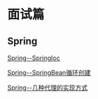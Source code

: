 # 面试篇

## Spring

[Spring--SpringIoc](https://github.com/wuxiaobo000111/Java--apollo/blob/master/%E9%9D%A2%E8%AF%95%E9%A2%98/Spring/SpringIoc.md "Spring--SpringIoc") 


[Spring--SpringBean循环创建](https://github.com/wuxiaobo000111/Java--apollo/blob/master/%E9%9D%A2%E8%AF%95%E9%A2%98/Spring/SpringBean%E5%BE%AA%E7%8E%AF%E5%88%9B%E5%BB%BA.md "Spring--SpringBean循环创建") 


[Spring--几种代理的实现方式](https://github.com/wuxiaobo000111/Java--apollo/blob/master/%E9%9D%A2%E8%AF%95%E9%A2%98/Spring/%E5%87%A0%E7%A7%8D%E4%BB%A3%E7%90%86%E7%9A%84%E5%AE%9E%E7%8E%B0%E6%96%B9%E5%BC%8F.md "Spring--几种代理的实现方式") 

